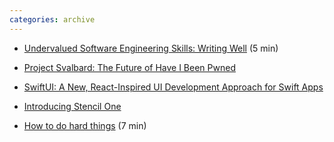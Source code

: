 ```yaml
---
categories: archive
---
```


- [Undervalued Software Engineering Skills: Writing Well](https://blog.pragmaticengineer.com/on-writing-well/ "https://blog.pragmaticengineer.com/on-writing-well/") (5 min)

- [Project Svalbard: The Future of Have I Been Pwned](https://www.troyhunt.com/project-svalbard-the-future-of-have-i-been-pwned/ "https://www.troyhunt.com/project-svalbard-the-future-of-have-i-been-pwned/")

- [SwiftUI: A New, React-Inspired UI Development Approach for Swift Apps](https://developer.apple.com/xcode/swiftui/ "https://developer.apple.com/xcode/swiftui/")

- [Introducing Stencil One](https://ionicframework.com/blog/introducing-stencil-one-1-0-0/ "https://ionicframework.com/blog/introducing-stencil-one-1-0-0/")

- [How to do hard things](https://www.drmaciver.com/2019/05/how-to-do-hard-things/ "https://www.drmaciver.com/2019/05/how-to-do-hard-things/") (7 min)
